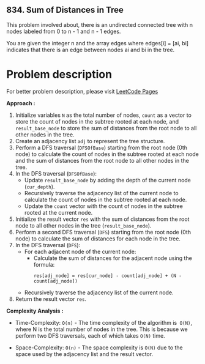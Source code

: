 ## 834. Sum of Distances in Tree

This problem involved about, there is an undirected connected tree with n nodes labeled from 0 to n - 1 and n - 1 edges.<br/>

You are given the integer n and the array edges where edges[i] = [ai, bi] indicates that there is an edge between nodes ai and bi in the tree.<br/>

# Problem description

For better problem description, please visit [LeetCode Pages](https://leetcode.com/problems/sum-of-distances-in-tree/description)

**Approach :**<br/>

1. Initialize variables `N` as the total number of nodes, `count` as a vector to store the count of nodes in the subtree rooted at each node, and `result_base_node` to store the sum of distances from the root node to all other nodes in the tree.
2. Create an adjacency list `adj` to represent the tree structure.
3. Perform a DFS traversal (`DFSOfBase`) starting from the root node (0th node) to calculate the count of nodes in the subtree rooted at each node and the sum of distances from the root node to all other nodes in the tree.
4. In the DFS traversal (`DFSOfBase`):
    - Update `result_base_node` by adding the depth of the current node (`cur_depth`).
    - Recursively traverse the adjacency list of the current node to calculate the count of nodes in the subtree rooted at each node.
    - Update the `count` vector with the count of nodes in the subtree rooted at the current node.
5. Initialize the result vector `res` with the sum of distances from the root node to all other nodes in the tree (`result_base_node`).
6. Perform a second DFS traversal (`DFS`) starting from the root node (0th node) to calculate the sum of distances for each node in the tree.
7. In the DFS traversal (`DFS`):
    - For each adjacent node of the current node:
        - Calculate the sum of distances for the adjacent node using the formula:
            ```
            res[adj_node] = res[cur_node] - count[adj_node] + (N - count[adj_node])
            ```
    - Recursively traverse the adjacency list of the current node.
8. Return the result vector `res`.

**Complexity Analysis :**<br/>

-   Time-Complexity: `O(n)` - The time complexity of the algorithm is` O(N)`, where N is the total number of nodes in the tree. This is because we perform two DFS traversals, each of which takes `O(N)` time.

-   Space-Complexity: `O(n)` - The space complexity is `O(N)` due to the space used by the adjacency list and the result vector.
